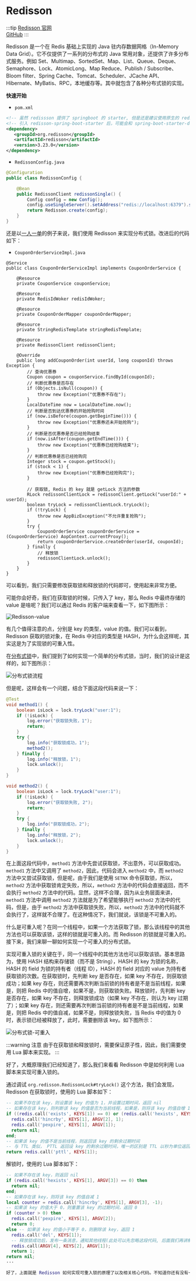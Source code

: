 # Redisson

:::tip
[Redisson 官网](https://redisson.org/)  
[GitHub](https://github.com/redisson/redisson)
:::

Redisson 是一个在 Redis 基础上实现的 Java 驻内存数据网格（In-Memory Data Grid）。它不仅提供了一系列的分布式的 Java 常用对象，还提供了许多分布式服务。例如 Set、Multimap、SortedSet、Map、List、Queue、Deque、Semaphore、Lock、AtomicLong、Map Reduce、Publish / Subscribe、Bloom filter、Spring Cache、Tomcat、Scheduler、JCache API、Hibernate、MyBatis、RPC，本地缓存等。其中就包含了各种分布式锁的实现。

**快速开始**

- `pom.xml`

```xml
<!-- 虽然 redissson 提供了 springboot 的 starter, 但是还是建议使用原生的 redisson 依赖 -->
<!-- 引入 redisson-spring-boot-starter 后，可能会和 spring-boot-starter-data-redis 在配置上造成冲突 -->
<dependency>
   <groupId>org.redisson</groupId>
   <artifactId>redisson</artifactId>
   <version>3.23.0</version>
</dependency>  
```

- `RedissonConfig.java`

```java
@Configuration
public class RedissonConfig {

    @Bean
    public RedissonClient redissonSingle() {
        Config config = new Config();
        config.useSingleServer().setAddress("redis://localhost:6379").setPassword("123456");
        return Redisson.create(config);
    }
}
```

还是以[一人一单](./prod-purchase-limit.md)的例子来说，我们使用 Redisson 来实现分布式锁。改进后的代码如下：

- `CouponOrderServiceImpl.java`

```java{17,42,43,44,53}
@Service
public class CouponOrderServiceImpl implements CouponOrderService {

    @Resource
    private CouponService couponService;

    @Resource
    private RedisIdWoker redisIdWoker;

    @Resource
    private CouponOrderMapper couponOrderMapper;

    @Resource
    private StringRedisTemplate stringRedisTemplate;

    @Resource
    private RedissonClient redissonClient;

    @Override
    public long addCouponOrder(int userId, long couponId) throws Exception {
        // 查询优惠券
        Coupon coupon = couponService.findById(couponId);
        // 判断优惠券是否存在
        if (Objects.isNull(coupon)) {
            throw new Exception("优惠券不存在");
        }
        LocalDateTime now = LocalDateTime.now();
        // 判断是否到达优惠券的开始抢购时间
        if (now.isBefore(coupon.getBeginTime())) {
            throw new Exception("优惠券还未开始抢购");
        }
        // 判断是否优惠券是否已经抢购结束
        if (now.isAfter(coupon.getEndTime())) {
            throw new Exception("优惠券已经抢购结束");
        }
        // 判断优惠券是否已经抢购完
        Integer stock = coupon.getStock();
        if (stock < 1) {
            throw new Exception("优惠券已经抢购完");
        }

        // 获取锁, Redis 的 key 就是 getLock 方法的参数
        RLock redissonClientLock = redissonClient.getLock("userId:" + userId);
        boolean tryLock = redissonClientLock.tryLock();
        if (!tryLock) {
            throw new AppBizException("不允许重复抢购");
        }
        try {
            CouponOrderService couponOrderService = (CouponOrderService) AopContext.currentProxy();
            return couponOrderService.createOrder(userId, couponId);
        } finally {
            // 释放锁
            redissonClientLock.unlock();
        }
    }
}
```

可以看到，我们只需要修改获取锁和释放锁的代码即可，使用起来非常方便。

可能你会好奇，我们在获取锁的时候，只传入了 key，那么 Redis 中最终存储的 value 是啥呢？我们可以通过 Redis 的客户端来查看一下，如下图所示：

![Redisson-value](https://djfmdresources.oss-cn-hangzhou.aliyuncs.com/athena/2023-07-15/Redisson-value.png)

有几个值得注意的点，分别是 key 的类型，value 的值。我们可以看到，Redisson 获取的锁对象，在 Redis 中对应的类型是 HASH，为什么会这样呢，其实这是为了实现锁的可重入性。

在[分布式锁](./prod-distributed-lock.md)中，我们提到了如何实现一个简单的分布式锁，当时，我们的设计是这样的，如下图所示：

![分布式锁流程](https://djfmdresources.oss-cn-hangzhou.aliyuncs.com/athena/2023-07-15/分布式锁流程.png)

但是呢，这样会有一个问题，结合下面这段代码来说一下：

```java
@Test 
void method1() {
    boolean isLock = lock.tryLock("user:1");
    if (!isLock) {
        log.error("获取锁失败，1");
        return;
    }
    try {
        log.info("获取锁成功，1");
        method2();
    } finally {
        log.info("释放锁，1");
        lock.unlock();
    }
}

void method2() {
    boolean isLock = lock.tryLock("user:1");
    if (!isLock) {
        log.error("获取锁失败, 2");
        return;
    }
    try {
        log.info("获取锁成功，2");
    } finally {
        log.info("释放锁，2");
        lock.unlock();
    }
}
```

在上面这段代码中，`method1` 方法中先尝试获取锁，不出意外，可以获取成功。`method1` 方法中又调用了 `method2`，因此，代码会进入 `method2` 中，而 `method2` 方法中又尝试获取锁，但是呢，由于我们是使用 `SETNX` 命令获取锁，所以，`method2` 方法中获取锁肯定失败，所以，`method2` 方法中的代码会直接返回，而不会执行 `method2` 方法中的代码。显然，这样不合理，因为从业务层面来讲，`method1` 方法中调用 `method2` 方法就是为了希望能够执行 `method2` 方法中的代码，但是，由于 `method2` 方法中获取锁失败，所以，`method2` 方法中的代码就不会执行了，这样就不合理了。在这种情况下，我们就说，该锁是不可重入的。

什么是可重入呢？在同一个线程中，如果一个方法获取了锁，那么该线程中的其他方法也可以获取该锁，这样的锁就是可重入的。而 Redisson 的锁就是可重入的。接下来，我们来聊一聊如何实现一个可重入的分布式锁。

实现可重入锁的关键在于，同一个线程中的其他方法也可以获取该锁。基本思路为，使用 HASH 结构来存储锁（而不是 String），HASH 的 key 为锁的名称，HASH 的 field 为锁的持有者（线程 ID），HASH 的 field 对应的 value 为持有者获取锁的次数。在获取锁时，先判断 key 是否存在，如果 key 不存在，则获取锁成功；如果 key 存在，则还需要再次判断当前锁的持有者是不是当前线程，如果是，则把 Redis 中的值自增，如果不是，则获取锁失败。释放锁时，先判断 key 是否存在，如果 key 不存在，则释放锁成功（如果 key 不存在，则认为 key 过期了）；如果 key 存在，则还需要再次判断当前锁的持有者是不是当前线程，如果是，则把 Redis 中的值自减，如果不是，则释放锁失败，当 Redis 中的值为 0 时，表示锁已经被释放了，此时，需要删除该 key。如下图所示：

![分布式锁-可重入](https://djfmdresources.oss-cn-hangzhou.aliyuncs.com/athena/2023-07-15/分布式锁-可重入.png)

:::warning 注意
由于在获取锁和释放锁时，需要保证原子性，因此，我们需要使用 Lua 脚本来实现。
:::

好了，大概原理我们已经知道了，那么我们来看看 Redisson 中是如何利用 Lua 脚本来实现可重入锁的。

通过调试 `org.redisson.RedissonLock#tryLock()` 这个方法，我们会发现，Redisson 在获取锁时，使用的 Lua 脚本如下：

```lua
-- 如果不存在该 key，则设置该 key 的值为 1，并设置过期时间，返回 nil
-- 如果存在该 key，则判断该 key 的值是否为当前线程，如果是，则将该 key 的值自增 1，并设置过期时间，返回 nil
if ((redis.call('exists', KEYS[1]) == 0) or (redis.call('hexists', KEYS[1], ARGV[2]) == 1)) then 
  redis.call('hincrby', KEYS[1], ARGV[2], 1);
  redis.call('pexpire', KEYS[1], ARGV[1]);
  return nil;
end;
-- 如果该 key 的值不是当前线程，则返回该 key 的剩余过期时间
-- 与 TTL 类似， PTTL 返回设 key 的剩余过期时间，唯一的区别是 TTL 以秒为单位返回剩余时间，而 PTTL 以毫秒为单位返回
return redis.call('pttl', KEYS[1]);
```

解锁时，使用的 Lua 脚本如下：

```lua
-- 如果不存在该 key，则返回 nil
if (redis.call('hexists', KEYS[1], ARGV[3]) == 0) then 
  return nil;
end;
-- 如果存在该 key，则将该 key 的值自减 1
local counter = redis.call('hincrby', KEYS[1], ARGV[3], -1);
-- 如果该 key 的值大于 0，则重置该 key 的过期时间，返回 0
if (counter > 0) then 
  redis.call('pexpire', KEYS[1], ARGV[2]);
  return 0;
else -- 如果该 key 的值小于等于 0，则删除该 key，返回 1
  redis.call('del', KEYS[1]);
  -- 释放锁成功后，发布一条消息，通知其他线程(此处可以先忽略这段代码, 后面我们再讲解)
  redis.call(ARGV[4], KEYS[2], ARGV[1]);
  return 1;
return nil;
···

好了，上面就是 Redisson 如何实现可重入锁的原理了以及相关核心代码。不知道你还有没有一个问题，那就是，HASH 的 field 字段是什么？其实就是 `UUID:线程ID`。


